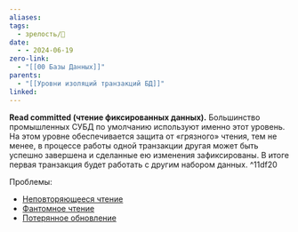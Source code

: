 ```yaml
---
aliases: 
tags:
  - зрелость/🌱
date:
  - - 2024-06-19
zero-link:
  - "[[00 Базы Данных]]"
parents:
  - "[[Уровни изоляций транзакций БД]]"
linked:
---
```

**Read committed (чтение фиксированных данных).** Большинство промышленных СУБД по умолчанию используют именно этот уровень. На этом уровне обеспечивается защита от «грязного» чтения, тем не менее, в процессе работы одной транзакции другая может быть успешно завершена и сделанные ею изменения зафиксированы. В итоге первая транзакция будет работать с другим набором данных. ^11df20

Проблемы:
- [Неповторяющееся чтение](Неповторяющееся%20чтение.md)
- [Фантомное чтение](Фантомное%20чтение.md)
- [Потерянное обновление](Потерянное%20обновление.md)
